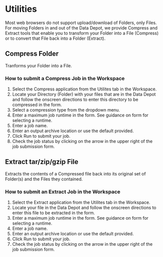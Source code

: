 # Utilities

Most web browsers do not support upload/download of Folders, only Files. For moving Folders in and out of the Data Depot, we provide Compress and Extract tools that enable you to transform your Folder into a File (Compress) or to convert that File back into a Folder (Extract).

## Compress Folder

Tranforms your Folder into a File.

### How to submit a Compress Job in the Workspace

1. Select the Compress application from the Utilites tab in the Workspace.
2. Locate your Directory (Folder) with your files that are in the Data Depot and follow the onscreen directions to enter this directory to be compressed in the form.
3. Select a compression type from the dropdown menu.
4. Enter a maximum job runtime in the form. See guidance on form for selecting a runtime.
5. Enter a job name.
6. Enter an output archive location or use the default provided.
7. Click Run to submit your job.
8. Check the job status by clicking on the arrow in the upper right of the job submission form.

## Extract tar/zip/gzip File

Extracts the contents of a Compressed file back into its original set of Folder(s) and the Files they contained.

### How to submit an Extract Job in the Workspace

1. Select the Extract application from the Utilites tab in the Workspace.
2. Locate your file in the Data Depot and follow the onscreen directions to enter this file to be extracted in the form.
3. Enter a maximum job runtime in the form. See guidance on form for selecting a runtime.
4. Enter a job name.
5. Enter an output archive location or use the default provided.
6. Click Run to submit your job.
7. Check the job status by clicking on the arrow in the upper right of the job submission form.
